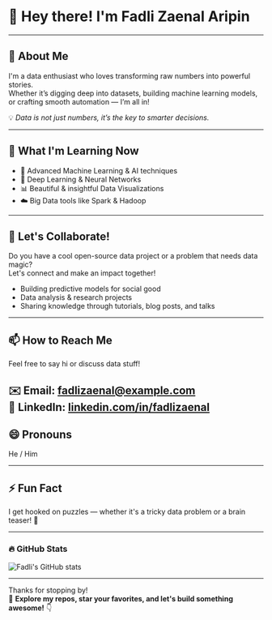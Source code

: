# 👋 Hey there! I'm **Fadli Zaenal Aripin**  

---

## 👀 About Me  
I'm a data enthusiast who loves transforming raw numbers into powerful stories.  
Whether it’s digging deep into datasets, building machine learning models, or crafting smooth automation — I’m all in!  

💡 *Data is not just numbers, it’s the key to smarter decisions.*

---

## 🌱 What I'm Learning Now  
- 🚀 Advanced Machine Learning & AI techniques  
- 🤖 Deep Learning & Neural Networks  
- 📊 Beautiful & insightful Data Visualizations  
- ☁️ Big Data tools like Spark & Hadoop  

---

## 💞️ Let's Collaborate!  
Do you have a cool open-source data project or a problem that needs data magic?  
Let's connect and make an impact together!  

- Building predictive models for social good  
- Data analysis & research projects  
- Sharing knowledge through tutorials, blog posts, and talks  

---

## 📫 How to Reach Me  
Feel free to say hi or discuss data stuff!  

✉️ Email: fadlizaenal@example.com  
🔗 LinkedIn: [linkedin.com/in/fadlizaenal](https://linkedin.com/in/fadli-zaenal-aripin-9a8b432a7)  
---

## 😄 Pronouns  
He / Him  

---

## ⚡ Fun Fact  
I get hooked on puzzles — whether it's a tricky data problem or a brain teaser! 🧩  

---

### 🔥 GitHub Stats  

![Fadli's GitHub stats](https://github-readme-stats.vercel.app/api?username=fadlizaenalaripin&show_icons=true&theme=radical)  

---

Thanks for stopping by!  
🚀 **Explore my repos, star your favorites, and let's build something awesome!** 👇
